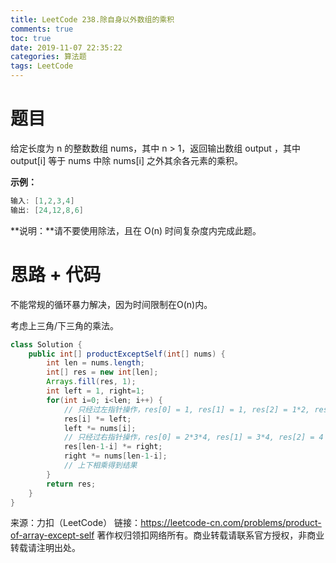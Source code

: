 ```yaml
---
title: LeetCode 238.除自身以外数组的乘积
comments: true
toc: true
date: 2019-11-07 22:35:22
categories: 算法题
tags: LeetCode
---
```


# 题目

给定长度为 n 的整数数组 nums，其中 n > 1，返回输出数组 output ，其中 output[i] 等于 nums 中除 nums[i] 之外其余各元素的乘积。

**示例：**
```java
输入: [1,2,3,4]
输出: [24,12,8,6]
```

**说明：**请不要使用除法，且在 O(n) 时间复杂度内完成此题。

# 思路 + 代码

不能常规的循环暴力解决，因为时间限制在O(n)内。

考虑上三角/下三角的乘法。

```java
class Solution {
    public int[] productExceptSelf(int[] nums) {
        int len = nums.length;
        int[] res = new int[len];
        Arrays.fill(res, 1);
        int left = 1, right=1;
        for(int i=0; i<len; i++) {
            // 只经过左指针操作，res[0] = 1, res[1] = 1, res[2] = 1*2, res[3] = 1*2*3
            res[i] *= left;
            left *= nums[i];
            // 只经过右指针操作，res[0] = 2*3*4, res[1] = 3*4, res[2] = 4 res[3] = 1
            res[len-1-i] *= right;
            right *= nums[len-1-i];
            // 上下相乘得到结果
        }
        return res;
    }
}
```

来源：力扣（LeetCode）
链接：https://leetcode-cn.com/problems/product-of-array-except-self
著作权归领扣网络所有。商业转载请联系官方授权，非商业转载请注明出处。
